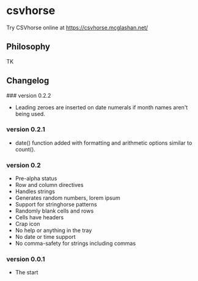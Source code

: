 # csvhorse

Try CSVhorse online at https://csvhorse.mcglashan.net/

## Philosophy

TK

## Changelog

### version 0.2.2
* Leading zeroes are inserted on date numerals if month names aren't being used.

### version 0.2.1
* date() function added with formatting and arithmetic options similar to count().

### version 0.2
* Pre-alpha status
* Row and column directives
* Handles strings
* Generates random numbers, lorem ipsum
* Support for stringhorse patterns
* Randomly blank cells and rows
* Cells have headers
* Crap icon
* No help or anything in the tray
* No date or time support
* No comma-safety for strings including commas

### version 0.0.1
* The start
